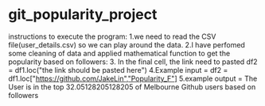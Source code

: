# git_popularity_project
instructions to execute the program:
1.we need to read the CSV file(user_details.csv) so we can play around the data.
2.I have perfomed some cleaning of data and applied mathematical function to get the popularity based on followers:
3. In the final cell, the link need to pasted
df2 = df1.loc("the link should be pasted here")
4.Example input = df2 = df1.loc["https://github.com/JakeLin","Popularity_F"]
5.example output = The User is in the top 32.05128205128205 of Melbourne Github users based on followers